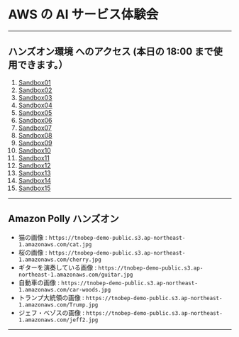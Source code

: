 # AWS の AI サービス体験会

---
## ハンズオン環境 へのアクセス (本日の 18:00 まで使用できます。）

1. [Sandbox01]()
1. [Sandbox02]()
1. [Sandbox03]()
1. [Sandbox04]()
1. [Sandbox05]()
1. [Sandbox06]()
1. [Sandbox07]()
1. [Sandbox08]()
1. [Sandbox09]()
1. [Sandbox10]()
1. [Sandbox11]()
1. [Sandbox12]()
1. [Sandbox13]()
1. [Sandbox14]()
1. [Sandbox15]()

---

## Amazon Polly ハンズオン

* 猫の画像 : `https://tnobep-demo-public.s3.ap-northeast-1.amazonaws.com/cat.jpg`
* 桜の画像 : `https://tnobep-demo-public.s3.ap-northeast-1.amazonaws.com/cherry.jpg`
* ギターを演奏している画像 : `https://tnobep-demo-public.s3.ap-northeast-1.amazonaws.com/guitar.jpg`
* 自動車の画像 : `https://tnobep-demo-public.s3.ap-northeast-1.amazonaws.com/car-woods.jpg`
* トランプ大統領の画像 : `https://tnobep-demo-public.s3.ap-northeast-1.amazonaws.com/Trump.jpg`  
* ジェフ・ベゾスの画像 : `https://tnobep-demo-public.s3.ap-northeast-1.amazonaws.com/jeff2.jpg`  

---
